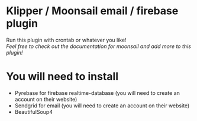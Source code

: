 # Klipper / Moonsail email / firebase plugin

Run this plugin with crontab or whatever you like!<br>
<i>Feel free to check out the documentation for moonsail and add more to this plugin!</i>

# You will need to install
* Pyrebase for firebase realtime-database (you will need to create an account on their website) <br>
* Sendgrid for email (you will need to create an account on their website)<br>
* BeautifulSoup4<br>
